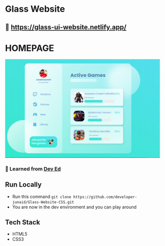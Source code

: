 # Glass Website

## :link: https://glass-ui-website.netlify.app/

# HOMEPAGE

<img src='images/home.png'/>

### :link: Learned from [Dev Ed](https://youtu.be/O7WbVj5apxU)

## Run Locally

- Run this command `git clone https://github.com/developer-junaid/Glass-Website-CSS.git`
- You are now in the dev environment and you can play around

## Tech Stack

- HTML5
- CSS3
